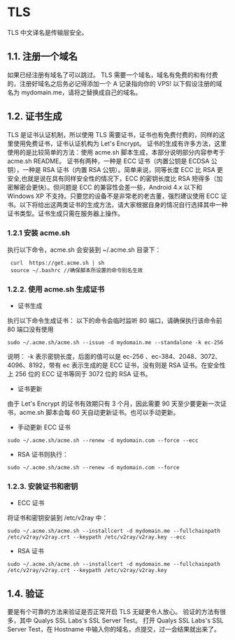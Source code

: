 # TLS

TLS 中文译名是传输层安全。

## 1.1. 注册一个域名

如果已经注册有域名了可以跳过。 TLS 需要一个域名，域名有免费的和有付费的，注册好域名之后务必记得添加一个 A 记录指向你的 VPS!
以下假设注册的域名为 mydomain.me，请将之替换成自己的域名。

## 1.2. 证书生成

TLS 是证书认证机制，所以使用 TLS 需要证书，证书也有免费付费的，同样的这里使用免费证书，证书认证机构为 Let's Encrypt。 证书的生成有许多方法，这里使用的是比较简单的方法：使用 acme.sh 脚本生成，本部分说明部分内容参考于acme.sh README。
证书有两种，一种是 ECC 证书（内置公钥是 ECDSA 公钥），一种是 RSA 证书（内置 RSA 公钥）。简单来说，同等长度 ECC 比 RSA 更安全,也就是说在具有同样安全性的情况下，ECC 的密钥长度比 RSA 短得多（加密解密会更快）。但问题是 ECC 的兼容性会差一些，Android 4.x 以下和 Windows XP 不支持。只要您的设备不是非常老的老古董，强烈建议使用 ECC 证书。以下将给出这两类证书的生成方法，请大家根据自身的情况自行选择其中一种证书类型。证书生成只需在服务器上操作。

### 1.2.1 安装 acme.sh

执行以下命令，acme.sh 会安装到 ~/.acme.sh 目录下：

~~~linux
 curl  https://get.acme.sh | sh
 source ~/.bashrc //确保脚本所设置的命令别名生效
~~~

### 1.2.2. 使用 acme.sh 生成证书

* 证书生成

执行以下命令生成证书：
以下的命令会临时监听 80 端口，请确保执行该命令前 80 端口没有使用

~~~linux
sudo ~/.acme.sh/acme.sh --issue -d mydomain.me --standalone -k ec-256
~~~

说明：
-k 表示密钥长度，后面的值可以是 ec-256 、ec-384、2048、3072、4096、8192，带有 ec 表示生成的是 ECC 证书，没有则是 RSA 证书。在安全性上 256 位的 ECC 证书等同于 3072 位的 RSA 证书。

* 证书更新

由于 Let's Encrypt 的证书有效期只有 3 个月，因此需要 90 天至少要更新一次证书，acme.sh 脚本会每 60 天自动更新证书。也可以手动更新。

* 手动更新 ECC 证书

~~~linux
sudo ~/.acme.sh/acme.sh --renew -d mydomain.com --force --ecc
~~~

* RSA 证书则执行：

~~~linux
sudo ~/.acme.sh/acme.sh --renew -d mydomain.com --force
~~~

### 1.2.3. 安装证书和密钥

* ECC 证书

将证书和密钥安装到 /etc/v2ray 中：

~~~linux
sudo ~/.acme.sh/acme.sh --installcert -d mydomain.me --fullchainpath /etc/v2ray/v2ray.crt --keypath /etc/v2ray/v2ray.key --ecc
~~~

* RSA 证书

~~~linux
sudo ~/.acme.sh/acme.sh --installcert -d mydomain.me --fullchainpath /etc/v2ray/v2ray.crt --keypath /etc/v2ray/v2ray.key
~~~

## 1.4. 验证

要是有个可靠的方法来验证是否正常开启 TLS 无疑更令人放心。 验证的方法有很多，其中 Qualys SSL Labs's SSL Server Test。
打开 Qualys SSL Labs's SSL Server Test，在 Hostname 中输入你的域名，点提交，过一会结果就出来了。 